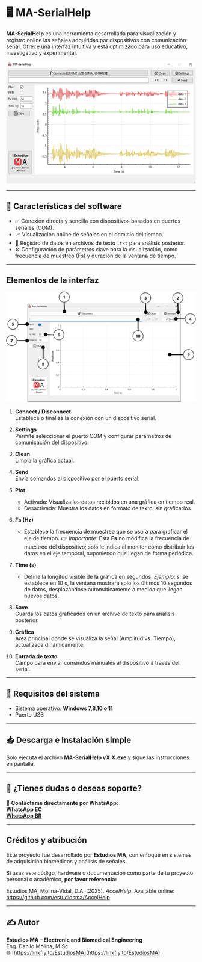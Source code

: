 # 🖥️ MA-SerialHelp

**MA-SerialHelp** es una herramienta desarrollada para visualización y registro online las señales adquiridas por dispositivos con comunicación serial. Ofrece una interfaz intuitiva y está optimizado para uso educativo, investigativo y experimental.

![Interfaz MA-SerialHelp](img/Product.png)

---

## 🚀 Características del software

- ✅ Conexión directa y sencilla con dispositivos basados en puertos seriales (COM).
- 📈 Visualización online de señales en el dominio del tiempo.
- 💾 Registro de datos en archivos de texto `.txt` para análisis posterior.
- ⚙️ Configuración de parámetros clave para la visualización, como frecuencia de muestreo (Fs) y duración de la ventana de tiempo.

---

## Elementos de la interfaz

![Interfaz MA-SerialHelp](img/System.png)

1. **Connect / Disconnect**  
   Establece o finaliza la conexión con un dispositivo serial.

2. **Settings**  
   Permite seleccionar el puerto COM y configurar parámetros de comunicación del dispositivo.

3. **Clean**  
   Limpia la gráfica actual.

4. **Send**  
   Envía comandos al dispositivo por el puerto serial.

5. **Plot**  
   - Activada: Visualiza los datos recibidos en una gráfica en tiempo real.
   - Desactivada: Muestra los datos en formato de texto, sin graficarlos.

6. **Fs (Hz)**  
   - Establece la frecuencia de muestreo que se usará para graficar el eje de tiempo.
   👉 *Importante*: Esta **Fs** no modifica la frecuencia de muestreo del dispositivo; solo le indica al monitor cómo distribuir los datos en el eje temporal, suponiendo que llegan de forma periódica.

7. **Time (s)**  
   - Define la longitud visible de la gráfica en segundos.
   *Ejemplo*: si se establece en 10 s, la ventana mostrará solo los últimos 10 segundos de datos, desplazándose automáticamente a medida que llegan nuevos datos.

8. **Save**  
   Guarda los datos graficados en un archivo de texto para análisis posterior.

9. **Gráfica**  
   Área principal donde se visualiza la señal (Amplitud vs. Tiempo), actualizada dinámicamente.

10. **Entrada de texto**  
   Campo para enviar comandos manuales al dispositivo a través del serial.

---

## 📌 Requisitos del sistema

- Sistema operativo: **Windows 7,8,10 o 11**
- Puerto USB

---

## 📥 Descarga e Instalación simple

Solo ejecuta el archivo **MA-SerialHelp vX.X.exe** y sigue las instrucciones en pantalla.

---

## 📣 ¿Tienes dudas o deseas soporte?

📲 **Contáctame directamente por WhatsApp:**  
[**WhatsApp EC**](https://wa.me/593979287659?text=Hello%21+I+wish+to+purchase+the+device+%2AAccelHelp)  
[**WhatsApp BR**](https://wa.me/5521998957829?text=Hello%21+I+wish+to+purchase+the+device+%2AAccelHelp)


---

## Créditos y atribución

Este proyecto fue desarrollado por **Estudios MA**, con enfoque en sistemas de adquisición biomédicos y análisis de señales.

Si usas este código, hardware o documentación como parte de tu proyecto personal o académico, **por favor referencia:**

Estudios MA, Molina-Vidal, D.A. (2025). *AccelHelp*. Available online: https://github.com/estudiosma/AccelHelp

---

## ✍️ Autor

**Estudios MA – Electronic and Biomedical Engineering**  
Eng. Danilo Molina, M.Sc  
🌐 [https://linkfly.to/EstudiosMA](https://linkfly.to/EstudiosMA)